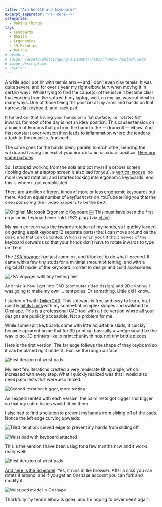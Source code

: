 ```yaml
---
title: "Arm health and keyboards"
excerpt_separator: "<!--more-->"
categories:
  - Making Things
tags:
  - Keyboards
  - Health
  - Ergonomics
  - 3D Printing
  - Making
# header:
# image: /assets/photos/agung-suksmanto-hLhcAhr7Acw-unsplash.webp
# image_description:
# caption:
---
```


A while ago I got hit with tennis arm — and I don’t even play tennis. It was quite severe, and for over a year my right elbow hurt when moving it in certain ways. While trying to find the cause(s) of the issue it became clear that working from the sofa with my laptop, well, on my lap, was not ideal in many ways. One of those being the position of my arms and hands on that narrow, flat keyboard, and track pad.

<!--more-->

It turned out that having your hands on a flat surface, i.e. rotated 90° inwards for most of the day is not an ideal position. This causes tension on a bunch of tendons that go from the hand to the — drumroll — elbow. And that constant over-tension then leads to inflammation where the tendons attach to the muscles. And ouch.

The same goes for the hands being parallel to each other, bending the wrists and forcing the rest of your arms into an unnatural position. [Here are some pictures](https://www.rsipain.com/equipment.php).

So, I stopped working from the sofa and got myself a proper screen, (looking down at a laptop screen is also bad for you), a [vertical mouse](https://www.logitech.com/en-us/shop/p/mx-vertical-ergonomic-mouse.910-005447?sp=2&searchclick=Logitech) (no more inward rotation) and I started looking into ergonomic keyboards. And this is where it got complicated.

There are a million different kinds of more or less ergonomic keyboards out there. And an equal number of _keyfluencers_ on YouTube telling you that the one sponsoring their video happens to be the best.

![Original Microsoft Ergonomic Keyboard](/assets/photos/ms-original-ergonomic-keyboard.webp)
￼
This must have been the first ergonomic keyboard ever sold. PS/2 plug! (via [ebay](https://www.ebay.com/itm/141764573362))

My main concern was the inwards rotation of my hands, so I quickly landed on getting a split keyboard (2 separate parts) that I can move around on the desk, and that can be tented. Which is when you tilt the 2 halves of the keyboard outwards so that your hands don’t have to rotate inwards to type on them.

The [ZSA Voyager](https://www.zsa.io/voyager) had just come out and it looked to do what I needed. It came with a few tiny studs for a minimal amount of tenting, and with a digital 3D model of the keyboard in order to design and build accessories.

![ZSA Voyager with tiny tenting feet](/assets/photos/zsa_voyager.webp)

And this is how I got into CAD (computer aided design) and 3D printing. I was going to make my own … tent poles. Or something. Little did I know…

I started off with [TinkerCAD](https://www.tinkercad.com/). This software is free and easy to learn, but I quickly [hit its limits](https://www.tinkercad.com/things/3uxYQIbTGwJ-voyager-wrist-pad?sharecode=vMVyWx6QbNfYRU6eqvPUUeRXNC5XdcRgOB3r5cIvHfY) with my somewhat complex shapes and switched to [Onshape](https://www.onshape.com/en/). This is a professional CAD tool with a free version where all your designs are publicly accessible. Not a problem for me.

While some split keyboards come with little adjustable studs, it quickly became apparent to me that for 3D printing, basically a wedge would be the way to go. 3D printers like to print chunky things, not tiny brittle pieces.

Here is the first version. The far edge follows the shape of they keyboard so it can be placed right under it. Excuse the rough surface.

![First iteration of wrist pads](/assets/photos/IMG_1821.webp)

My next few iterations created a very moderate tilting angle, which I increased with every step. What I quickly realized was that I would also need palm rests that were also tented.

![Second iteration: bigger, more tenting](/assets/photos/IMG_1824.webp)

As I experimented with each version, the palm rests got bigger and bigger so that my entire hands would fit on them.

I also had to find a solution to prevent my hands from sliding off of the pads. Notice the left edge curving upwards:

![Third iteration: curved edge to prevent my hands from sliding off](/assets/photos/IMG_1825.webp)

![Wrist pad with keyboard attached](/assets/photos/IMG_1894.webp)

This is the version I have been using for a few months now and it works really well:

![First iteration of wrist pads](/assets/photos/IMG_3439.webp)

[And here is the 3d model](https://cad.onshape.com/documents/83d495720aa1833d75bf1d20/w/a9b8fa4566da4038aaafb8a6/e/6090d6870d1bd654852d61c5?renderMode=0&uiState=681908383c13d24b154d0afb). Yes, it runs in the browser. After a click you can rotate it around, and if you get an Onshape account you can fork and modify it.

![Wrist pad model in Onshape](/assets/photos/wristpad.webp)

Thankfully my tennis elbow is gone, and I’m hoping to never see it again.

